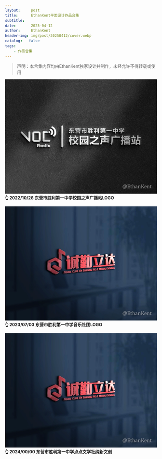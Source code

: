 ```yaml
---
layout:     post
title:      EthanKent平面设计作品合集
subtitle:   
date:       2025-04-12
author:     EthanKent
header-img: img/post/20250412/cover.webp
catalog:   false
tags:
    - 作品合集
---
```


> 声明：本合集内容均由EthanKent独家设计并制作，未经允许不得转载或使用

![img](/img/post/2025-04-12/01.webp)
**👆 2022/10/26 东营市胜利第一中学校园之声广播站LOGO**

![img](/img/post/2025-04-12/02.webp)
**👆 2023/07/03 东营市胜利第一中学音乐社团LOGO**

![img](/img/post/2025-04-12/02.webp)
**👆 2024/00/00 东营市胜利第一中学点点文学社纳新文创**

